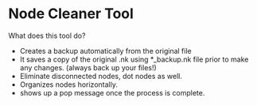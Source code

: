 # Node Cleaner Tool

What does this tool do?

- Creates a backup automatically from the original file
- It saves a copy of the original .nk using \*\_backup.nk file prior to make any changes. (always back up your files!)
- Eliminate disconnected nodes, dot nodes as well.
- Organizes nodes horizontally.
- shows up a pop message once the process is complete.
